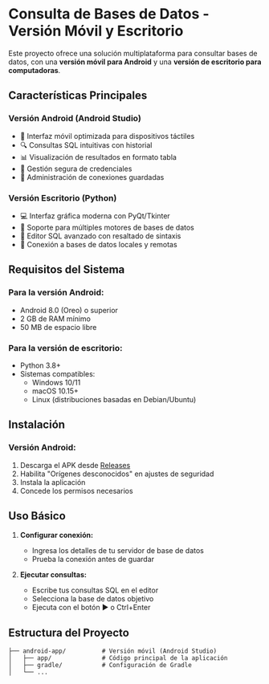 # Consulta de Bases de Datos - Versión Móvil y Escritorio

Este proyecto ofrece una solución multiplataforma para consultar bases de datos, con una **versión móvil para Android** y una **versión de escritorio para computadoras**.

## Características Principales

### Versión Android (Android Studio)
- 📱 Interfaz móvil optimizada para dispositivos táctiles
- 🔍 Consultas SQL intuitivas con historial
- 📊 Visualización de resultados en formato tabla
- 🔐 Gestión segura de credenciales
- 📂 Administración de conexiones guardadas

### Versión Escritorio (Python)
- 💻 Interfaz gráfica moderna con PyQt/Tkinter
- 🚀 Soporte para múltiples motores de bases de datos
- 📝 Editor SQL avanzado con resaltado de sintaxis
- 📡 Conexión a bases de datos locales y remotas

## Requisitos del Sistema

### Para la versión Android:
- Android 8.0 (Oreo) o superior
- 2 GB de RAM mínimo
- 50 MB de espacio libre

### Para la versión de escritorio:
- Python 3.8+
- Sistemas compatibles:
  - Windows 10/11
  - macOS 10.15+
  - Linux (distribuciones basadas en Debian/Ubuntu)

## Instalación

### Versión Android:
1. Descarga el APK desde [Releases](https://github.com/tuusuario/turepo/releases)
2. Habilita "Orígenes desconocidos" en ajustes de seguridad
3. Instala la aplicación
4. Concede los permisos necesarios

## Uso Básico

1. **Configurar conexión:**
   - Ingresa los detalles de tu servidor de base de datos
   - Prueba la conexión antes de guardar

2. **Ejecutar consultas:**
   - Escribe tus consultas SQL en el editor
   - Selecciona la base de datos objetivo
   - Ejecuta con el botón ▶️ o Ctrl+Enter

## Estructura del Proyecto
```
├── android-app/          # Versión móvil (Android Studio)
│   ├── app/              # Código principal de la aplicación
│   ├── gradle/           # Configuración de Gradle
│   └── ...               
```

